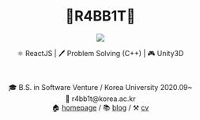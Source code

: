 <h1 align="center">🐰R4BB1T👀</h1>

<!--
**r-4bb1t/r-4bb1t** is a ✨ _special_ ✨ repository because its `README.md` (this file) appears on your GitHub profile.

Here are some ideas to get you started:

- 🔭 I’m currently working on ...
- 🌱 I’m currently learning ...
- 👯 I’m looking to collaborate on ...
- 🤔 I’m looking for help with ...
- 💬 Ask me about ...
- 📫 How to reach me: ...
- 😄 Pronouns: ...
- ⚡ Fun fact: ...
-->

<p align="center">
<image src="https://user-images.githubusercontent.com/52532871/95517071-468cb580-09fb-11eb-8fe5-32f06d5e2197.gif"/>
</p>

<p align="center">⚛️ ReactJS | 🖊️ Problem Solving (C++) | 🎮 Unity3D</p>
<br />
<p align="center">🎓 B.S. in Software Venture / Korea University 2020.09~<br/>
  📧 r4bb1t@korea.ac.kr<br/>
  🏠 <a href="https://r4bb1t.dev">homepage</a> / 📚 <a href="https://r4bb1t.tistory.com">blog</a> / ⚒ <a href="https://r4bb1t.dev/cv">cv</a><br/>
</p>
